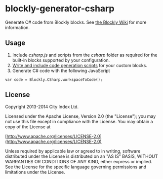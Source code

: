 # blockly-generator-csharp

Generate C# code from Blockly blocks.  See [the Blockly Wiki](http://code.google.com/p/blockly/wiki/LanguageGenerators) for more information.

## Usage

1. Include *csharp.js* and scripts from the *csharp* folder as required for the built-in blocks supported by your configuration.
2. [Write and include code generation scripts](http://code.google.com/p/blockly/wiki/GeneratingCode) for your custom blocks.
3. Generate C# code with the following JavaScript
```
var code = Blockly.CSharp.workspaceToCode();
```

## License

Copyright 2013-2014 City Index Ltd.

Licensed under the Apache License, Version 2.0 (the "License");
you may not use this file except in compliance with the License.
You may obtain a copy of the License at

  [http://www.apache.org/licenses/LICENSE-2.0](http://www.apache.org/licenses/LICENSE-2.0)

Unless required by applicable law or agreed to in writing, software
distributed under the License is distributed on an "AS IS" BASIS,
WITHOUT WARRANTIES OR CONDITIONS OF ANY KIND, either express or implied.
See the License for the specific language governing permissions and
limitations under the License.
